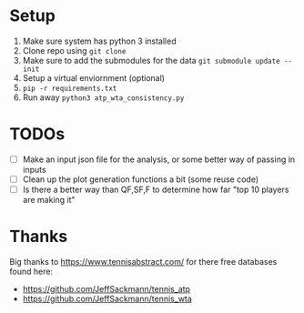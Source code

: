 # Setup

1. Make sure system has python 3 installed
2. Clone repo using `git clone`
3. Make sure to add the submodules for the data `git submodule update --init`
4. Setup a virtual enviornment (optional)
5. `pip -r requirements.txt`
6. Run away `python3 atp_wta_consistency.py`

# TODOs
- [ ] Make an input json file for the analysis, or some better way of passing in inputs
- [ ] Clean up the plot generation functions a bit (some reuse code)
- [ ] Is there a better way than QF,SF,F to determine how far "top 10 players are making it"

# Thanks

Big thanks to https://www.tennisabstract.com/ for there free databases found here:

* https://github.com/JeffSackmann/tennis_atp
* https://github.com/JeffSackmann/tennis_wta